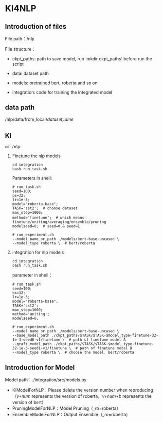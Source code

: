 # KI4NLP

## Introduction of files

File path：/nlp

File structure：


- ckpt_paths: path to save model, run 'mkdir ckpt_paths' before run the script

- data: dataset path

- models: pretrained bert, roberta and so on

- integration: code for training the integrated model

## data path

/nlp/data/from_local/${dataset_name}$

## KI

```shell
cd /nlp
```



1. Finetune the nlp models

   ```shell
   cd integration
   bash run_task.sh
   ```

   Parameters in shell:

   ```shell
   # run_task.sh
   seed=100;
   bs=32;
   lr=1e-3;
   model="roberta-base";
   TASK='sst2';  # choose dataset
   max_step=1000;
   method='finetune';  # which means：finetune/uniting/averaging/ensemble/pruning
   modelseed=0;  # seed=0 & seed=1
   
   # run_experiment.sh
   --model_name_or_path ./models/bert-base-uncased \
   --model_type roberta \  # bert/roberta
   ```

2. integration for nlp models

   ```shell
   cd integration
   bash run_task.sh
   ```

   parameter in shell：

   ```shell
   # run_task.sh
   seed=100;
   bs=32;
   lr=1e-3;
   model="roberta-base";
   TASK='sst2';
   max_step=1000;
   method='uniting';
   modelseed=0;
   
   # run_experiment.sh
   --model_name_or_path ./models/bert-base-uncased \
   --base_model_path ./ckpt_paths/$TASK/$TASK-$model_type-finetune-32-1e-3-seed0-v1/finetune \  # path of finetune model A
   --graft_model_path ./ckpt_paths/$TASK/$TASK-$model_type-finetune-32-1e-3-seed1-v1/finetune \  # path of finetune model B
   --model_type roberta \  # choose the model, bert/roberta
   ```

## Introduction for Model

Model path：./integration/src/models.py

- KIModelForNLP：Please delete the version number when reproducing（*v+num* represents the version of roberta，*v+num+b* represents the version of bert）
- PruningModelForNLP：Model Pruning（*_ro*=roberta）
- EnsembleModelForNLP：Output Ensemble（*_ro*=roberta）